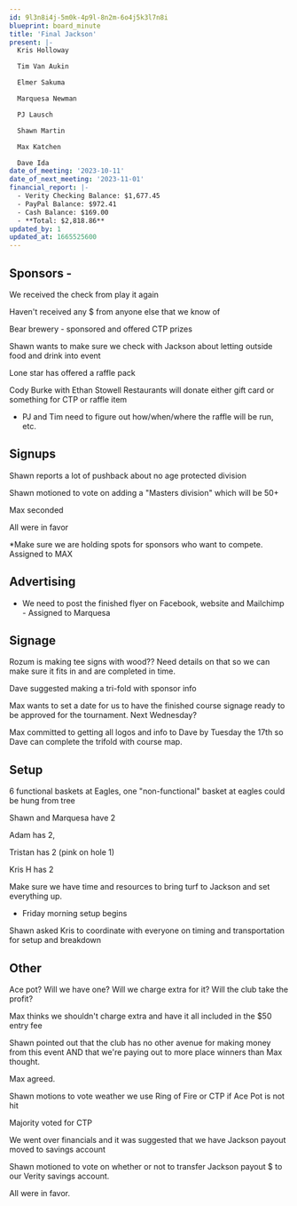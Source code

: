 ```yaml
---
id: 9l3n8i4j-5m0k-4p9l-8n2m-6o4j5k3l7n8i
blueprint: board_minute
title: 'Final Jackson'
present: |-
  Kris Holloway

  Tim Van Aukin

  Elmer Sakuma

  Marquesa Newman

  PJ Lausch

  Shawn Martin

  Max Katchen

  Dave Ida
date_of_meeting: '2023-10-11'
date_of_next_meeting: '2023-11-01'
financial_report: |-
  - Verity Checking Balance: $1,677.45
  - PayPal Balance: $972.41
  - Cash Balance: $169.00
  - **Total: $2,818.86**
updated_by: 1
updated_at: 1665525600
---
```

## Sponsors -
We received the check from play it again

Haven't received any $ from anyone else that we know of

Bear brewery - sponsored and offered CTP prizes

Shawn wants to make sure we check with Jackson about letting outside food and drink into event

Lone star has offered a raffle pack

Cody Burke with Ethan Stowell Restaurants will donate either gift card or something for CTP or raffle item

- PJ and Tim need to figure out how/when/where the raffle will be run, etc.

## Signups
Shawn reports a lot of pushback about no age protected division

Shawn motioned to vote on adding a "Masters division" which will be 50+

Max seconded

All were in favor

*Make sure we are holding spots for sponsors who want to compete. Assigned to MAX

## Advertising
- We need to post the finished flyer on Facebook, website and Mailchimp - Assigned to Marquesa

## Signage
Rozum is making tee signs with wood?? Need details on that so we can make sure it fits in and are completed in time.

Dave suggested making a tri-fold with sponsor info

Max wants to set a date for us to have the finished course signage ready to be approved for the tournament. Next Wednesday?

Max committed to getting all logos and info to Dave by Tuesday the 17th so Dave can complete the trifold with course map.

## Setup
6 functional baskets at Eagles, one "non-functional" basket at eagles could be hung from tree

Shawn and Marquesa have 2

Adam has 2,

Tristan has 2 (pink on hole 1)

Kris H has 2

Make sure we have time and resources to bring turf to Jackson and set everything up.

- Friday morning setup begins

Shawn asked Kris to coordinate with everyone on timing and transportation for setup and breakdown

## Other
Ace pot? Will we have one? Will we charge extra for it? Will the club take the profit?

Max thinks we shouldn't charge extra and have it all included in the $50 entry fee

Shawn pointed out that the club has no other avenue for making money from this event AND that we're paying out to more place winners than Max thought.

Max agreed.

Shawn motions to vote weather we use Ring of Fire or CTP if Ace Pot is not hit

Majority voted for CTP

We went over financials and it was suggested that we have Jackson payout moved to savings account

Shawn motioned to vote on whether or not to transfer Jackson payout $ to our Verity savings account.

All were in favor.
